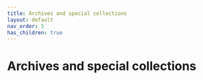 ```yaml
---
title: Archives and special collections
layout: default
nav_order: 5
has_children: true
---
```


# Archives and special collections
